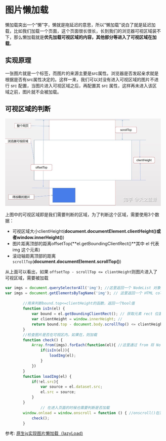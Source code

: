 # 图片懒加载

懒加载突出一个“懒”字，懒就是拖延迟的意思，所以“懒加载”说白了就是延迟加载，比如我们加载一个页面，这个页面很长很长，长到我们的浏览器可视区域装不下，那么懒加载就是**优先加载可视区域的内容，其他部分等进入了可视区域在加载**。

## 实现原理

一张图片就是一个<img>标签，而图片的来源主要是src属性。浏览器是否发起亲求就是根据是否有src属性决定的。这样一来，我们可以对没有进入可视区域的图片不进行 src 配置，当图片进入可视区域之后，再配置其 src 属性，这样再未进入该区域之前，图片就不会被加载。

## 可视区域的判断

![img](./img/14.jpeg)

上图中的可视区域即是我们需要判断的区域，为了判断这个区域，需要使用3个数据：

* 可视区域大小clientHeight(**document.documentElement.clientHeight()**或者**window.innerHeight()**)
* 图片距离顶部的距离offsetTop(**el.getBoundingClientRect()**其中 el 代表 img 这个元素)
* 滚动轴距离顶部的距离`scrollTop`(**document.documentElement.scrollTop()**)

 从上面可以看出，如果 `offsetTop - scrollTop <= clientHeight`则图片进入了可视区域，需要被加载

```javascript
var imgs = document.querySelectorAll('img'); //这里返回一个 NodeList 对象，
var imgs = document.getElementsByTagName('img'); // 这里返回一个 HTML collection 对象

        //用来判断bound.top<=clientHeight的函数，返回一个bool值
        function isIn(el) {
            var bound = el.getBoundingClientRect(); // 获取元素 rect 位置，top 属性为距离 dom 顶部的距离
            var clientHeight = window.innerHeight; //
            return bound.top - document.body.scrollTop() <= clientHeight;
        } 
        //检查图片是否在可视区内，如果在，则加载
        function check() {
            Array.from(imgs).forEach(function(el){ //这里通过 from 将 NodeList 对象转化为数组
                if(isIn(el)){
                    loadImg(el);
                }
            })
        }
        function loadImg(el) {
            if(!el.src){
                var source = el.dataset.src;
                el.src = source;
            }
        }
				// 在进入页面的时候也需要判断是否加载
        window.onload = window.onscroll = function () { //onscroll()在滚动条滚动的时候触发
            check();
        }
```

参考: [原生js实现图片懒加载（lazyLoad)](https://zhuanlan.zhihu.com/p/55311726?utm_source=wechat_session&utm_medium=social&utm_oi=984754533125271552&utm_content=first)